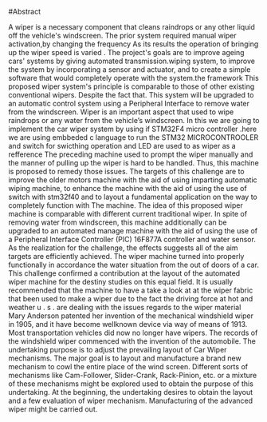 #Abstract


 A wiper is a necessary component that cleans raindrops or any other liquid off the vehicle's windscreen. The prior system required manual wiper activation,by 
changing the frequency As its results the operation of bringing up the wiper speed is varied . The project's goals are to improve ageing cars' systems by giving 
automated transmission.wiping system, to improve the system by incorporating a sensor and actuator, and to create a simple software that would completely operate 
with the system.the framework This proposed wiper system's principle is comparable to those of other existing conventional wipers. Despite the fact that. This 
system will be upgraded to an automatic control system using a Peripheral Interface to remove water from the windscreen.
 Wiper is an important aspect that used to wipe raindrops or any water from the vehicle’s windscreen. 
In this we are going to implement the car wiper system by using if STM32F4 micro controller .here we are using embbeded c language to run the STM32 MICROCONTROOLER and switch for swicthing operation and LED are used to as wiper as a refference
 The preceding machine used to prompt the wiper manually and the manner of pulling up the wiper is hard to be handled. Thus, this machine is 
proposed to remedy those issues. The targets of this challenge are to improve the older motors machine with the aid of using imparting automatic 
wiping machine, to enhance the machine with the aid of using the use of switch with stm32f40 and to layout a fundamental application on the way to completely function with The machine.
 The idea of this proposed wiper machine is comparable with different current traditional wiper. In spite of removing 
water from windscreen, this machine additionally can be upgraded to an automated manage machine with the aid of using the use of a Peripheral Interface 
Controller (PIC) 16F877A controller and water sensor. As the realization for the challenge, the effects suggests all of the aim 
targets are efficiently achieved. The wiper machine turned into properly functionally in accordance the water situation from the out of doors of a 
car. This challenge confirmed a contribution at the layout of the automated wiper machine for the destiny studies on this equal field.
 It is usually recommended that the machine to have a take a look at at the wiper fabric that been used to make a wiper due to the fact the driving force at hot 
and weather u . s . are dealing with the issues regards to the wiper material
Mary Anderson patented her invention of the mechanical windshield wiper in 1905, and it have become wellknown device via way of means of 1913. Most transportation vehicles did now no longer have wipers.
 The records of the windshield wiper commenced with the invention of the automobile. The undertaking purpose is to adjust the prevailing layout of Car Wiper 
mechanisms. The major goal is to layout and manufacture a brand new mechanism to cowl the entire place of the wind screen. Different sorts of mechanisms like 
Cam-Follower, Slider-Crank, Rack-Pinion, etc. or a mixture of these mechanisms might be explored used to obtain the purpose of this undertaking. At the 
beginning, the undertaking desires to obtain the layout and a few evaluation of wiper mechanism. Manufacturing of the advanced wiper might be carried out.
